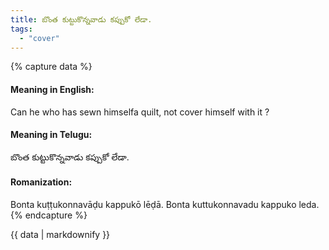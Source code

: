 ```yaml
---
title: బొంత కుట్టుకొన్నవాడు కప్పుకో లేడా.
tags:
  - "cover"
---
```


{% capture data %}
#### Meaning in English:
Can he who has sewn himselfa quilt, not cover himself with it ?

#### Meaning in Telugu:
బొంత కుట్టుకొన్నవాడు కప్పుకో లేడా.

#### Romanization:
Bonta kuṭṭukonnavāḍu kappukō lēḍā.
Bonta kuttukonnavadu kappuko leda.
{% endcapture %}

{{ data | markdownify }}


